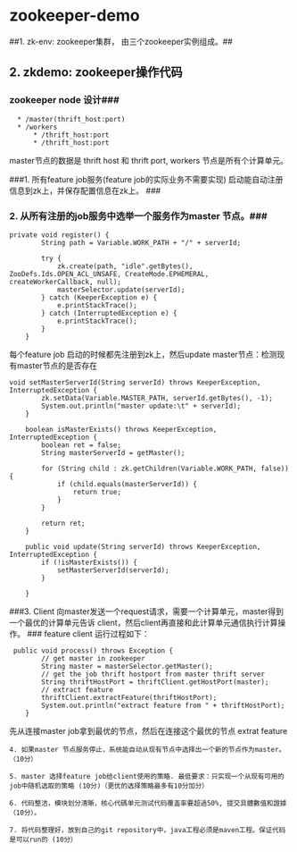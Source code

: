 zookeeper-demo
==============

##1. zk-env: zookeeper集群， 由三个zookeeper实例组成。##


## 2. zkdemo: zookeeper操作代码 ##
### zookeeper node 设计###
```
  * /master(thrift_host:port)
  * /workers
      * /thrift_host:port
      * /thrift_host:port
```
master节点的数据是 thrift host 和 thrift port, workers 节点是所有个计算单元。

	 	 	
###1. 所有feature job服务(feature job的实际业务不需要实现) 启动能自动注册信息到zk上，并保存配置信息在zk上。 ###
### 2. 从所有注册的job服务中选举一个服务作为master 节点。###
```
private void register() {
        String path = Variable.WORK_PATH + "/" + serverId;

        try {
            zk.create(path, "idle".getBytes(), ZooDefs.Ids.OPEN_ACL_UNSAFE, CreateMode.EPHEMERAL, createWorkerCallback, null);
            masterSelector.update(serverId);
        } catch (KeeperException e) {
            e.printStackTrace();
        } catch (InterruptedException e) {
            e.printStackTrace();
        }
    }
```
每个feature job 启动的时候都先注册到zk上，然后update master节点：检测现有master节点的是否存在

```
void setMasterServerId(String serverId) throws KeeperException, InterruptedException {
        zk.setData(Variable.MASTER_PATH, serverId.getBytes(), -1);
        System.out.println("master update:\t" + serverId);
    }

    boolean isMasterExists() throws KeeperException, InterruptedException {
        boolean ret = false;
        String masterServerId = getMaster();

        for (String child : zk.getChildren(Variable.WORK_PATH, false)) {
            if (child.equals(masterServerId)) {
                return true;
            }
        }

        return ret;
    }

    public void update(String serverId) throws KeeperException, InterruptedException {
        if (!isMasterExists()) {
            setMasterServerId(serverId);
        }

    }
```
	

###3. Client 向master发送一个request请求，需要一个计算单元，master得到一个最优的计算单元告诉
client，然后client再直接和此计算单元通信执行计算操作。 ###
feature client 运行过程如下：
```
 public void process() throws Exception {
        // get master in zookeeper
        String master = masterSelector.getMaster();
        // get the job thrift hostport from master thrift server
        String thriftHostPort = thriftClient.getHostPort(master);
        // extract feature
        thriftClient.extractFeature(thriftHostPort);
        System.out.println("extract feature from " + thriftHostPort);
    }
```
先从连接master job拿到最优的节点，然后在连接这个最优的节点 extrat feature

	4. 如果master 节点服务停止，系统能自动从现有节点中选择出一个新的节点作为master。 （10分）

	5. master 选择feature job给client使用的策略. 最低要求：只实现一个从现有可用的job中随机选取的策略 (10分)（更优的选择策略最多有10分加分）

	6. 代码整洁，模块划分清晰，核心代碼单元测试代码覆盖率要超過50%, 提交具體數值和證據（10分）。 

	7. 将代码整理好，放到自己的git repository中，java工程必须是maven工程。保证代码是可以run的 (10分）
	

